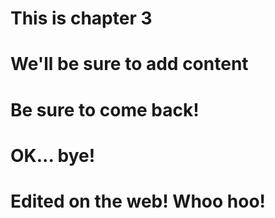 # This is chapter 3
# We'll be sure to add content
# Be sure to come back!
# OK... bye!
# Edited on the web! Whoo hoo!
